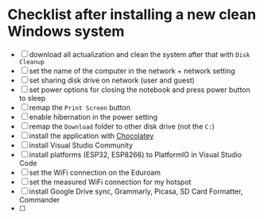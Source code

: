 # Checklist after installing a new clean Windows system

- [ ] download all actualization and clean the system after that with `Disk Cleanup`
- [ ] set the name of the computer in the network + network setting
- [ ] set sharing disk drive on network (user and guest)
- [ ] set power options for closing the notebook and press power button to sleep
- [ ] remap the `Print Screen` button
- [ ] enable hibernation in the power setting
- [ ] remap the `Download` folder to other disk drive (not the `C:`)
- [ ] install the application with [Chocolatey](https://chocolatey.org)
- [ ] install Visual Studio Community
- [ ] install platforms (ESP32, ESP8266) to PlatformIO in Visual Studio Code
- [ ] set the WiFi connection on the Eduroam
- [ ] set the measured WiFi connection for my hotspot
- [ ] install Google Drive sync, Grammarly, Picasa, SD Card Formatter, Commander
- [ ] 